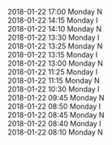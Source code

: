 2018-01-22 17:00 Monday  N  
2018-01-22 14:15 Monday  I  
2018-01-22 14:10 Monday  N  
2018-01-22 13:30 Monday  I  
2018-01-22 13:25 Monday  N  
2018-01-22 13:15 Monday  I  
2018-01-22 13:00 Monday  N  
2018-01-22 11:25 Monday  I  
2018-01-22 11:15 Monday  N  
2018-01-22 10:30 Monday  I  
2018-01-22 09:45 Monday  N  
2018-01-22 08:50 Monday  I  
2018-01-22 08:45 Monday  N  
2018-01-22 08:40 Monday  I  
2018-01-22 08:10 Monday  N  
